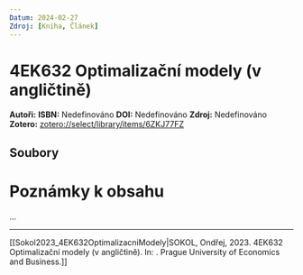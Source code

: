 ```yaml
---
Datum: 2024-02-27
Zdroj: [Kniha, Článek]
---
```

# 4EK632 Optimalizační modely (v angličtině)
**Autoři:** 
**ISBN:** Nedefinováno
**DOI:** Nedefinováno
**Zdroj:** Nedefinováno 
**Zotero:** [zotero://select/library/items/6ZKJ77FZ](zotero://select/library/items/6ZKJ77FZ)

## Soubory

# Poznámky k obsahu
...
- - -
[[Sokol2023_4EK632OptimalizacniModely|SOKOL, Ondřej, 2023. 4EK632 Optimalizační modely (v angličtině). In: . Prague University of Economics and Business.]]